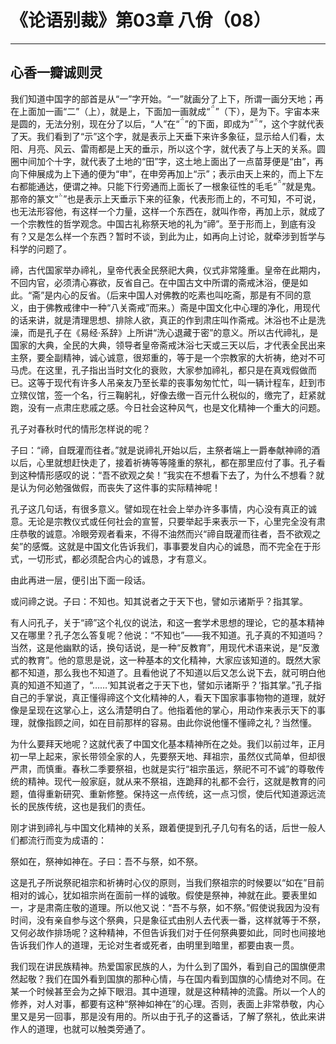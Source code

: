 # 《论语别裁》第03章 八佾（08）

------

## 心香一瓣诚则灵

我们知道中国字的部首是从“一”字开始。“一”就画分了上下，所谓一画分天地；再在上面加一画“二”（上），就是上，下面加一画就成“”（下），是为下。宇宙本来是圆的，无法分别，现在分了以后，“人”在“”的下面，即成为“”，这个字就代表了天。我们看到了“示”这个字，就是表示上天垂下来许多象征，显示给人们看，太阳、月亮、风云、雷雨都是上天的垂示，所以这个字，就代表了与上天的关系。圆圈中间加个十字，就代表了土地的“田”字，这土地上面出了一点苗芽便是“由”，再向下伸展成为上下通的便为“申”，在申旁再加上“示”；表示由天上来的，而上下左右都能通达，便谓之神。只能下行旁通而上面长了一根象征性的毛毛“”就是鬼。那帝的篆文“”也是表示上天垂示下来的征象，代表形而上的，不可知，不可说，也无法形容他，有这样一个力量，这样一个东西在，就叫作帝，再加上示，就成了一个宗教性的哲学观念。中国古礼称祭天地的礼为“禘”。至于形而上，到底有没有？又是怎么样一个东西？暂时不谈，到此为止，如再向上讨论，就牵涉到哲学与科学的问题了。

禘，古代国家举办禘礼，皇帝代表全民祭祀大典，仪式非常隆重。皇帝在此期内，不回内官，必须清心寡欲，反省自己。在中国古文中所谓的斋戒沐浴，便是如此。“斋”是内心的反省。（后来中国人对佛教的吃素也叫吃斋，那是有不同的意义，由于佛教戒律中一种“八关斋戒”而来。）斋是中国文化中心理的净化，用现代的话来讲，就是清理思想、排除人欲，真正的作到肃庄叫作斋戒。沐浴也不止是洗澡，而是孔子在《易经·系辞》上所讲“洗心退藏于密”的意义。所以古代禘礼，是国家的大典，全民的大典，领导者皇帝斋戒沐浴七天或三天以后，才代表全民出来主祭，要全副精神，诚心诚意，很郑重的，等于是一个宗教家的大祈祷，绝对不可马虎。在这里，孔子指出当时文化的衰败，大家参加禘礼，都只是在真戏假做而已。这等于现代有许多人吊亲友乃至长辈的丧事匆匆忙忙，叫一辆计程车，赶到市立殡仪馆，签一个名，行三鞠躬礼，好像去缴一百元什么税似的，缴完了，赶紧就跑，没有一点肃庄悲戚之感。今日社会这种风气，也是文化精神一个重大的问题。

孔子对春秋时代的情形怎样说的呢？

子曰：“禘，自既灌而往者。”就是说禘礼开始以后，主祭者端上一爵奉献神禘的酒以后，心里就想赶快走了，接着祈祷等等隆重的祭礼，都在那里应付了事。孔子看到这种情形感叹的说：“吾不欲观之矣！”我实在不想看下去了，为什么不想看？就是认为何必勉强做假，而丧失了这件事的实际精神呢！

孔子这几句话，有很多意义。譬如现在社会上举办许多事情，内心没有真正的诚意。无论是宗教仪式或任何社会的宣誓，只要举起手来表示一下，心里完全没有肃庄恭敬的诚意。冷眼旁观者看来，不得不油然而兴“禘自既灌而往者，吾不欲观之矣”的感慨。这就是中国文化告诉我们，事事要发自内心的诚恳，而不完全在于形式，一切形式，都必须配合内心的诚恳，才有意义。

由此再进一层，便引出下面一段话。

或问禘之说。子曰：不知也。知其说者之于天下也，譬如示诸斯乎？指其掌。

有人问孔子，关于“禘”这个礼仪的说法，和这一套学术思想的理论，它的基本精神又在哪里？孔子怎么答复呢？他说：“不知也”——我不知道。孔子真的不知道吗？当然，这是他幽默的话，换句话说，是一种“反教育”，用现代术语来说，是“反激式的教育”。他的意思是说，这一种基本的文化精神，大家应该知道的。既然大家都不知道，那么我也不知道了。且看他说了不知道以后又怎么说下去，就可明白他真的知道不知道了，“……‘知其说者之于天下也，譬如示诸斯乎？’指其掌。”孔子指自己的手掌说，真正懂得禘这个文化精神的人，看天下国家事事物物的道理，就好像是呈现在这掌心上，这么清楚明白了。他指着他的掌心，用动作来表示天下的事理，就像指顾之间，如在目前那样的容易。由此你说他懂不懂禘之礼？当然懂。

为什么要拜天地呢？这就代表了中国文化基本精神所在之处。我们以前过年，正月初一早上起来，家长带领全家的人，先要祭天地、拜祖宗，虽然仪式简单，但却很严肃，而慎重。春秋二季要祭祖，也就是实行“祖宗虽远，祭祀不可不诚”的尊敬传统的精神。现代一般家庭，就从来不祭祖，连跪拜的礼都不会行，这就是教育的问题，值得重新研究、重新修整。保持这一点传统，这一点习惯，使后代知道源远流长的民族传统，这也是我们的责任。

刚才讲到禘礼与中国文化精神的关系，跟着便提到孔子几句有名的话，后世一般人们都流行而变为成语的：

祭如在，祭神如神在。子曰：吾不与祭，如不祭。

这是孔子所说祭祀祖宗和祈祷时心仪的原则，当我们祭祖宗的时候要以“如在”目前相对的诚心，犹如祖宗尚在面前一样的诚敬。假使是祭神，神就在此。要表里如一，才是肃斋庄敬的道理。所以他又说：“吾不与祭，如不祭。”假使说我因为没有时间，没有亲自参与这个祭典，只是象征式由别人去代表一番，这样就等于不祭，又何必故作排场呢？这种精神，不但告诉我们对于任何祭典要如此，同时也间接地告诉我们作人的道理，无论对生者或死者，由明里到暗里，都要由衷一贯。

我们现在讲民族精神。热爱国家民族的人，为什么到了国外，看到自己的国旗便肃然起敬？我们在国外看到国旗的那种心情，与在国内看到国旗的心情绝对不同。在某一个时候甚至会为之掉下眼泪。其中道理，就是这种精神的流露。所以一个人的修养，对人对事，都要有这种“祭神如神在”的心理。否则，表面上非常恭敬，内心里又是另一回事，那是没有用的。所以由于孔子的这番话，了解了祭礼，依此来讲作人的道理，也就可以触类旁通了。

